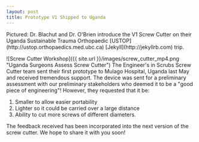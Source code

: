 ```yaml
---
layout: post
title: Prototype V1 Shipped to Uganda
---
```

<div class="message"> Pictured: Dr. Blachut and Dr. O'Brien introduce the V1 Screw Cutter on their Uganda Sustainable Trauma Orthopaedic [USTOP](http://ustop.orthopaedics.med.ubc.ca) [Jekyll](http://jekyllrb.com) trip.</div>


![Screw Cutter Workshop]({{ site.url }}/images/screw_cutter_mp4.png "Uganda Surgeons Assess Screw Cutter")
The Engineer's in Scrubs Screw Cutter team sent their first prototype to Mulago Hospital, Uganda last May and received tremendous support. The device was sent for a preliminary assessment with our preliminary stakeholders who deemed it to be a "good piece of engineering"! However, they requested that it be:  

1. Smaller to allow easier portability  
2. Lighter so it could be carried over a large distance  
3. Ability to cut more screws of different diameters.  

The feedback received has been incorporated into the next version of the screw cutter. We hope to share it with you soon!